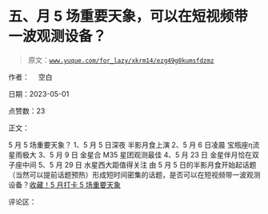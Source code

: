 # 五、月 5 场重要天象，可以在短视频带一波观测设备？

> 原文：[`www.yuque.com/for_lazy/xkrm14/ezg49g0kumsfdzmz`](https://www.yuque.com/for_lazy/xkrm14/ezg49g0kumsfdzmz)

作者： 　空白

日期：2023-05-01

点赞数：23

正文：

5 月 5 场重要天象？ 1、5 月 5 日深夜 半影月食上演 2、5 月 6 日凌晨 宝瓶座η流星雨极大 3、5 月 9 日 金星合 M35 星团观测最佳 4、5 月 23 日 金星伴月恰在双子座中间 5、5 月 29 日 水星西大距值得关注 由 5 月 5 日的半影月食开始起话题（当然可以提前话题预热）形成短时间密集的话题，是否可以在短视频带一波观测设备？[收藏！5 月打卡 5 场重要天象](http://video.sina.com.cn/p/finance/2023-05-01/detail-imyshhkx5089656.d.html)

评论区：



